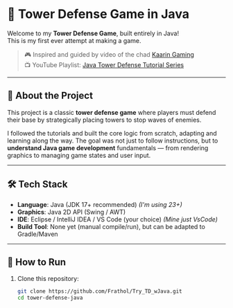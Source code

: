 # 🏰 Tower Defense Game in Java

Welcome to my **Tower Defense Game**, built entirely in Java!  
This is my first ever attempt at making a game.

> 🎮 Inspired and guided by video of the chad [Kaarin Gaming](https://www.youtube.com/@KaarinGaming)  
> 📺 YouTube Playlist: [Java Tower Defense Tutorial Series](https://www.youtube.com/watch?v=kclnyiXmY7Q&list=PL4rzdwizLaxb0-TajNIp5DOoT_PAxhx0T)

---

## 📌 About the Project

This project is a classic **tower defense game** where players must defend their base by strategically placing towers to stop waves of enemies.

I followed the tutorials and built the core logic from scratch, adapting and learning along the way. The goal was not just to follow instructions, but to **understand Java game development** fundamentals — from rendering graphics to managing game states and user input.

<!-- ---

## ⚙️ Features

- 🏹 Multiple tower types
- 👾 Various enemy types with different speeds and health
- 🗺️ Grid-based map system
- 💸 Currency system for buying and upgrading towers
- 🔁 Wave system and enemy spawning
- 🧠 Basic AI for pathfinding (hardcoded or A* as an option)
- 🎨 Simple GUI using Java's built-in libraries -->

---

## 🛠 Tech Stack

- **Language**: Java (JDK 17+ recommended) _(I'm using 23+)_
- **Graphics**: Java 2D API (Swing / AWT)
- **IDE**: Eclipse / IntelliJ IDEA / VS Code (your choice) _(Mine just VsCode)_
- **Build Tool**: None yet (manual compile/run), but can be adapted to Gradle/Maven

---

## 🚀 How to Run

1. Clone this repository:
   ```bash
   git clone https://github.com/Frathol/Try_TD_wJava.git
   cd tower-defense-java
